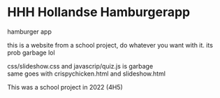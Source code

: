 # HHH Hollandse Hamburgerapp
hamburger app

this is a website from a school project, do whatever you want with it.
its prob garbage lol

css/slideshow.css and javascrip/quiz.js is garbage
<br>
same goes with crispychicken.html and slideshow.html


This was a school project in 2022 (4H5)
